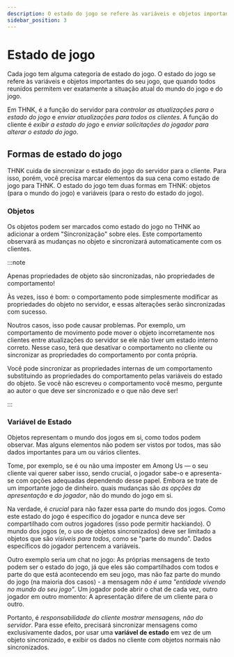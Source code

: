```yaml
---
description: O estado do jogo se refere às variáveis e objetos importantes do seu jogo, que quando todos reunidos permitem ver exatamente a situação atual do mundo do jogo e do jogo.
sidebar_position: 3
---
```


# Estado de jogo

Cada jogo tem alguma categoria de estado do jogo. O estado do jogo se refere às variáveis e objetos importantes do seu jogo, que quando todos reunidos permitem ver exatamente a situação atual do mundo do jogo e do jogo.

Em THNK, é a função do servidor para _controlar as atualizações para o estado do jogo_ e _enviar atualizações para todos os clientes_. A função do cliente é _exibir a estado do jogo_ e _enviar solicitações do jogador para alterar o estado do jogo_.

## Formas de estado do jogo

THNK cuida de sincronizar o estado do jogo do servidor para o cliente. Para isso, porém, você precisa marcar elementos da sua cena como estado de jogo para THNK. O estado do jogo tem duas formas em THNK: objetos (para o mundo do jogo) e variáveis (para o resto do estado do jogo).

### Objetos

Os objetos podem ser marcados como estado do jogo no THNK ao adicionar a ordem "Sincronização" sobre eles. Este comportamento observará as mudanças no objeto e sincronizará automaticamente com os clientes.

:::note

Apenas propriedades de objeto são sincronizadas, não propriedades de comportamento!

Às vezes, isso é bom: o comportamento pode simplesmente modificar as propriedades do objeto no servidor, e essas alterações serão sincronizadas com sucesso.

Noutros casos, isso pode causar problemas. Por exemplo, um comportamento de movimento pode mover o objeto incorretamente nos clientes entre atualizações do servidor se ele não tiver um estado interno correto. Nesse caso, terá que desativar o comportamento no cliente ou sincronizar as propriedades do comportamento por conta própria.

Você pode sincronizar as propriedades internas de um comportamento substituindo as propriedades do comportamento pelas variáveis do estado do objeto. Se você não escreveu o comportamento você mesmo, pergunte ao autor o que deve ser sincronizado e o que não deve ser!

:::

### Variável de Estado

Objetos representam o mundo dos jogos em si, como todos podem observar. Mas alguns elementos não podem ser vistos por todos, mas são dados importantes para um ou vários clientes.

Tome, por exemplo, se é ou não uma imposter em Among Us — o seu cliente vai querer saber isso, sendo crucial, o jogador sabe-o e apresenta-se com opções adequadas dependendo desse papel. Embora se trate de um importante jogo de dinheiro. quais mudanças são _as opções da apresentação_ e _do jogador_, não do mundo do jogo em si.

Na verdade, é _crucial_ para não fazer essa parte do mundo dos jogos. Como este estado do jogo é específico do jogador e nunca deve ser compartilhado com outros jogadores (isso pode permitir hackiando). O mundo dos jogos (e, o uso de objetos sincronizados) deve ser limitado a objetos que são _visíveis para todos_, como se "parte do mundo". Dados específicos do jogador pertencem a variáveis.

Outro exemplo seria um chat no jogo: As próprias mensagens de texto podem ser o estado do jogo, já que eles são compartilhados com todos e parte do que está acontecendo em seu jogo, mas não faz parte do mundo do jogo (na maioria dos casos) - a mensagem _não é uma "entidade vivendo no mundo do seu jogo"_. Um jogador pode abrir o chat de cada vez, outro jogador em outro momento: A apresentação difere de um cliente para o outro.

Portanto, é _responsabilidade do cliente mostrar mensagens, não do servidor_. Para esse efeito, precisará sincronizar mensagens como exclusivamente dados, por usar uma **variável de estado** em vez de um objeto sincronizado, e exibir os dados no cliente com objetos normais não sincronizados.
